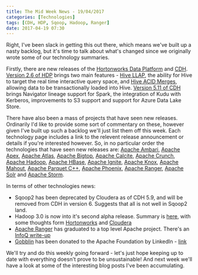 ```yaml
---
title: The Mid Week News - 19/04/2017
categories: [Technologies]
tags: [CDH, HDP, Sqoop, Hadoop, Ranger]
date: 2017-04-19 07:30
---
```

Right, I've been slack in getting this out there, which means we've built up a nasty backlog, but it's time to talk about what's changed since we originally wrote some of our technology summaries.
<!--more-->

Firstly, there are new releases of the [Hortonworks Data Platform](/technologies/hortonworks-data-platform/) and [CDH](/technologies/cloudera-cdh/).  [Version 2.6 of HDP](https://hortonworks.com/blog/announcing-the-general-availability-of-hortonworks-data-platform-2-6/) brings two main features - [Hive LLAP](https://hortonworks.com/blog/top-5-performance-boosters-with-apache-hive-llap/), the ability for Hive to target the real time interactive query space, and [Hive ACID Merges](https://hortonworks.com/blog/apache-hive-moving-beyond-analytics-offload-with-sql-merge/), allowing data to be transactionally loaded into Hive.  [Version 5.11 of CDH](http://community.cloudera.com/t5/Community-News-Release/Announce-Cloudera-Enterprise-5-11-is-Now-Available/m-p/53808#M170) brings Navigator lineage support for Spark, the integration of Kudu with Kerberos, improvements to S3 support and support for Azure Data Lake Store. 

There have also been a mass of projects that have seen new releases.  Ordinarily I'd like to provide some sort of commentary on these, however given I've built up such a backlog we'll just list them off this week.  Each technology page includes a link to the relevent release announcement or details if you're interested however.  So, in no particular order the technologies that have seen new releases are:  [Apache Ambari](/technologies/apache-ambari/), [Apache Apex](/technologies/apache-apex/), [Apache Atlas](/technologies/apache-atlas), [Apache Bigtop](/technologies/apache-bigtop/), [Apache Calcite](/technologies/apache-calcite), [Apache Crunch](/technologies/apache-crunch/), [Apache Hadoop](/technologies/apache-hadoop/), [Apache HBase](/technologies/apache-hbase/), [Apache Ignite](/technologies/apache-ignite/), [Apache Knox](/technologies/apache-knox/), [Apache Mahout](/technologies/apache-mahout/), [Apache Parquet C++](/technologies/apache-parquet/), [Apache Phoenix](/technologies/apache-phoenix/), [Apache Ranger](/technologies/apache-ranger/), [Apache Solr](/technologies/apache-solr/) and [Apache Storm](/technologies/apache-storm/).

In terms of other technologies news:

* Sqoop2 has been deprecated by Cloudera as of CDH 5.9, and will be removed from CDH in version 6.  Suggests that all is not well in Sqoop2 land.
* Hadoop 3.0 is now into it's second alpha release.  Summary is [here](http://hadoop.apache.org/docs/r3.0.0-alpha2/index.html), with some thoughts form [Hortonworks](https://hortonworks.com/blog/data-lake-3-0-part-4-cutting-storage-overhead-in-half-with-hdfs-erasure-coding/) and [Cloudera](http://blog.cloudera.com/blog/2017/02/apache-hadoop-3-0-0-alpha2-released/)
* [Apache Ranger](/technologies/apache-ranger/) has graduated to a top level Apache project.  There's an [InfoQ write-up](https://www.infoq.com/news/2017/03/apache-ranger-top-level-project)
* [Gobblin](/technologies/apache-gobblin/) has been donated to the Apache Foundation by LinkedIn - [link](https://github.com/linkedin/gobblin)

We'll try and do this weekly going forward - let's just hope keeping up to date with everything doesn't prove to be unsustainable!  And next week we'll have a look at some of the interesting blog posts I've been accumulating.